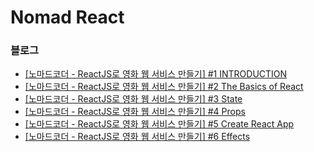 # Nomad React
### 블로그
- <a href="https://velog.io/@min5x5/%EB%85%B8%EB%A7%88%EB%93%9C%EC%BD%94%EB%8D%94-ReactJS%EB%A1%9C-%EC%98%81%ED%99%94-%EC%9B%B9-%EC%84%9C%EB%B9%84%EC%8A%A4-%EB%A7%8C%EB%93%A4%EA%B8%B0-1-INTRODUCTION">[노마드코더 - ReactJS로 영화 웹 서비스 만들기] #1 INTRODUCTION</a>
- <a href="https://velog.io/@min5x5/%EB%85%B8%EB%A7%88%EB%93%9C%EC%BD%94%EB%8D%94-ReactJS%EB%A1%9C-%EC%98%81%ED%99%94-%EC%9B%B9-%EC%84%9C%EB%B9%84%EC%8A%A4-%EB%A7%8C%EB%93%A4%EA%B8%B0-2-The-Basics-of-React">[노마드코더 - ReactJS로 영화 웹 서비스 만들기] #2 The Basics of React</a>
- <a href="https://velog.io/@min5x5/%EB%85%B8%EB%A7%88%EB%93%9C%EC%BD%94%EB%8D%94-ReactJS%EB%A1%9C-%EC%98%81%ED%99%94-%EC%9B%B9-%EC%84%9C%EB%B9%84%EC%8A%A4-%EB%A7%8C%EB%93%A4%EA%B8%B0-3-State">[노마드코더 - ReactJS로 영화 웹 서비스 만들기] #3 State</a>
- <a href="https://velog.io/@min5x5/%EB%85%B8%EB%A7%88%EB%93%9C%EC%BD%94%EB%8D%94-ReactJS%EB%A1%9C-%EC%98%81%ED%99%94-%EC%9B%B9-%EC%84%9C%EB%B9%84%EC%8A%A4-%EB%A7%8C%EB%93%A4%EA%B8%B0-4-Props">[노마드코더 - ReactJS로 영화 웹 서비스 만들기] #4 Props</a>
- <a href="https://velog.io/@min5x5/%EB%85%B8%EB%A7%88%EB%93%9C%EC%BD%94%EB%8D%94-ReactJS%EB%A1%9C-%EC%98%81%ED%99%94-%EC%9B%B9-%EC%84%9C%EB%B9%84%EC%8A%A4-%EB%A7%8C%EB%93%A4%EA%B8%B0-5-Create-React-App">[노마드코더 - ReactJS로 영화 웹 서비스 만들기] #5 Create React App</a>
- <a href="https://velog.io/@min5x5/%EB%85%B8%EB%A7%88%EB%93%9C%EC%BD%94%EB%8D%94-ReactJS%EB%A1%9C-%EC%98%81%ED%99%94-%EC%9B%B9-%EC%84%9C%EB%B9%84%EC%8A%A4-%EB%A7%8C%EB%93%A4%EA%B8%B0-6-Effects">[노마드코더 - ReactJS로 영화 웹 서비스 만들기] #6 Effects</a>
